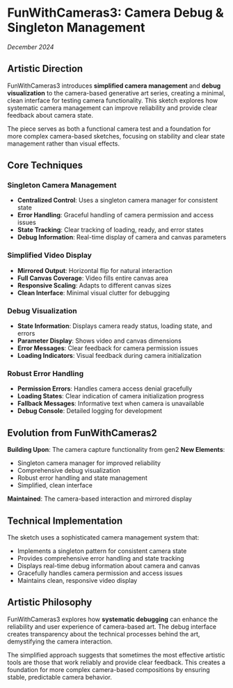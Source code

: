 # FunWithCameras3: Camera Debug & Singleton Management

*December 2024*

## Artistic Direction

FunWithCameras3 introduces **simplified camera management** and **debug visualization** to the camera-based generative art series, creating a minimal, clean interface for testing camera functionality. This sketch explores how systematic camera management can improve reliability and provide clear feedback about camera state.

The piece serves as both a functional camera test and a foundation for more complex camera-based sketches, focusing on stability and clear state management rather than visual effects.

## Core Techniques

### Singleton Camera Management
- **Centralized Control**: Uses a singleton camera manager for consistent state
- **Error Handling**: Graceful handling of camera permission and access issues
- **State Tracking**: Clear tracking of loading, ready, and error states
- **Debug Information**: Real-time display of camera and canvas parameters

### Simplified Video Display
- **Mirrored Output**: Horizontal flip for natural interaction
- **Full Canvas Coverage**: Video fills entire canvas area
- **Responsive Scaling**: Adapts to different canvas sizes
- **Clean Interface**: Minimal visual clutter for debugging

### Debug Visualization
- **State Information**: Displays camera ready status, loading state, and errors
- **Parameter Display**: Shows video and canvas dimensions
- **Error Messages**: Clear feedback for camera permission issues
- **Loading Indicators**: Visual feedback during camera initialization

### Robust Error Handling
- **Permission Errors**: Handles camera access denial gracefully
- **Loading States**: Clear indication of camera initialization progress
- **Fallback Messages**: Informative text when camera is unavailable
- **Debug Console**: Detailed logging for development

## Evolution from FunWithCameras2

**Building Upon**: The camera capture functionality from gen2
**New Elements**: 
- Singleton camera manager for improved reliability
- Comprehensive debug visualization
- Robust error handling and state management
- Simplified, clean interface

**Maintained**: The camera-based interaction and mirrored display

## Technical Implementation

The sketch uses a sophisticated camera management system that:
- Implements a singleton pattern for consistent camera state
- Provides comprehensive error handling and state tracking
- Displays real-time debug information about camera and canvas
- Gracefully handles camera permission and access issues
- Maintains clean, responsive video display

## Artistic Philosophy

FunWithCameras3 explores how **systematic debugging** can enhance the reliability and user experience of camera-based art. The debug interface creates transparency about the technical processes behind the art, demystifying the camera interaction.

The simplified approach suggests that sometimes the most effective artistic tools are those that work reliably and provide clear feedback. This creates a foundation for more complex camera-based compositions by ensuring stable, predictable camera behavior. 